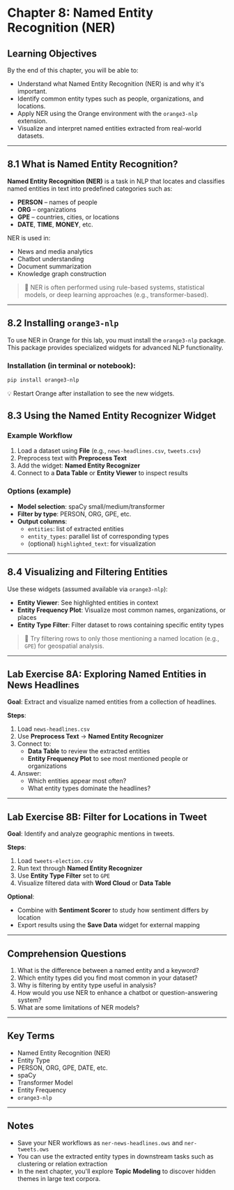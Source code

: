# Chapter 8: Named Entity Recognition (NER)

## Learning Objectives

By the end of this chapter, you will be able to:

- Understand what Named Entity Recognition (NER) is and why it's important.
- Identify common entity types such as people, organizations, and locations.
- Apply NER using the Orange environment with the `orange3-nlp` extension.
- Visualize and interpret named entities extracted from real-world datasets.

---

## 8.1 What is Named Entity Recognition?

**Named Entity Recognition (NER)** is a task in NLP that locates and classifies named entities in text into predefined categories such as:

- **PERSON** – names of people  
- **ORG** – organizations  
- **GPE** – countries, cities, or locations  
- **DATE**, **TIME**, **MONEY**, etc.

NER is used in:

- News and media analytics  
- Chatbot understanding  
- Document summarization  
- Knowledge graph construction

> 🧠 NER is often performed using rule-based systems, statistical models, or deep learning approaches (e.g., transformer-based).

---

## 8.2 Installing `orange3-nlp`

To use NER in Orange for this lab, you must install the `orange3-nlp` package. This package provides specialized widgets for advanced NLP functionality.

### Installation (in terminal or notebook):

```bash
pip install orange3-nlp
```

💡 Restart Orange after installation to see the new widgets.

## 8.3 Using the Named Entity Recognizer Widget

### Example Workflow

1. Load a dataset using **File** (e.g., `news-headlines.csv`, `tweets.csv`)
2. Preprocess text with **Preprocess Text**
3. Add the widget: **Named Entity Recognizer**
4. Connect to a **Data Table** or **Entity Viewer** to inspect results

### Options (example)

- **Model selection**: spaCy small/medium/transformer  
- **Filter by type**: PERSON, ORG, GPE, etc.  
- **Output columns**:
  - `entities`: list of extracted entities  
  - `entity_types`: parallel list of corresponding types  
  - (optional) `highlighted_text`: for visualization

---

## 8.4 Visualizing and Filtering Entities

Use these widgets (assumed available via `orange3-nlp`):

- **Entity Viewer**: See highlighted entities in context  
- **Entity Frequency Plot**: Visualize most common names, organizations, or places  
- **Entity Type Filter**: Filter dataset to rows containing specific entity types  

> 🧪 Try filtering rows to only those mentioning a named location (e.g., `GPE`) for geospatial analysis.

---

## Lab Exercise 8A: Exploring Named Entities in News Headlines

**Goal**: Extract and visualize named entities from a collection of headlines.

**Steps**:

1. Load `news-headlines.csv`
2. Use **Preprocess Text** → **Named Entity Recognizer**
3. Connect to:
   - **Data Table** to review the extracted entities  
   - **Entity Frequency Plot** to see most mentioned people or organizations  
4. Answer:
   - Which entities appear most often?
   - What entity types dominate the headlines?

---

## Lab Exercise 8B: Filter for Locations in Tweet

**Goal**: Identify and analyze geographic mentions in tweets.

**Steps**:

1. Load `tweets-election.csv`
2. Run text through **Named Entity Recognizer**
3. Use **Entity Type Filter** set to `GPE`
4. Visualize filtered data with **Word Cloud** or **Data Table**

**Optional**:

- Combine with **Sentiment Scorer** to study how sentiment differs by location  
- Export results using the **Save Data** widget for external mapping

---

## Comprehension Questions

1. What is the difference between a named entity and a keyword?
2. Which entity types did you find most common in your dataset?
3. Why is filtering by entity type useful in analysis?
4. How would you use NER to enhance a chatbot or question-answering system?
5. What are some limitations of NER models?

---

## Key Terms

- Named Entity Recognition (NER)  
- Entity Type  
- PERSON, ORG, GPE, DATE, etc.  
- spaCy  
- Transformer Model  
- Entity Frequency  
- `orange3-nlp`

---

## Notes

- Save your NER workflows as `ner-news-headlines.ows` and `ner-tweets.ows`  
- You can use the extracted entity types in downstream tasks such as clustering or relation extraction  
- In the next chapter, you'll explore **Topic Modeling** to discover hidden themes in large text corpora.
